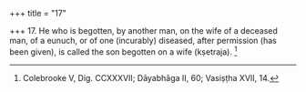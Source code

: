 +++
title = "17"

+++
17. He who is begotten, by another man, on the wife of a deceased man, of a eunuch, or of one (incurably) diseased, after permission (has been given), is called the son begotten on a wife (kṣetraja). [^16] 


[^16]:  Colebrooke V, Dig. CCXXXVII; Dāyabhāga II, 60; Vasiṣṭha XVII, 14.
